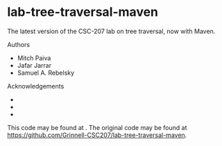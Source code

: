 # lab-tree-traversal-maven

The latest version of the CSC-207 lab on tree traversal, now with Maven.

Authors

* Mitch Paiva
* Jafar Jarrar
* Samuel A. Rebelsky

Acknowledgements

*
*
*

This code may be found at <URL>. The original code may be found at <https://github.com/Grinnell-CSC207/lab-tree-traversal-maven>.
